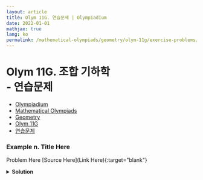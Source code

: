 ```yaml
---
layout: article
title: Olym 11G. 연습문제 | Olympiadium
date: 2022-01-01
mathjax: true
lang: ko
permalink: /mathematical-olympiads/geometry/olym-11g/exercise-problems/
---
```

# Olym 11G. 조합 기하학 <br> <ssup> - 연습문제</ssup>

<ul class="breadcrumb">
	<li><a href="{{ site.homeurl }}">Olympiadium</a></li> 
	<li><a href="{{ site.homeurl }}mathematical-olympiads/">Mathematical Olympiads</a></li> 
	<li><a href="{{ site.homeurl }}mathematical-olympiads/geometry/">Geometry</a></li> 
	<li><a href="{{ site.homeurl }}mathematical-olympiads/geometry/olym-11g/">Olym 11G</a></li> 
	<li><a href="{{ site.homeurl }}mathematical-olympiads/geometry/olym-11g/exercise-problems/">연습문제</a></li>
</ul>

### Example n. Title Here
<skyblueboard> Problem Here </skyblueboard>
[Source Here](Link Here){:target="blank"}
<pinkborder><details>
<summary><b>Solution</b></summary>
Solution Here. 
</details></pinkborder>

